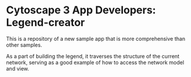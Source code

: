 Cytoscape 3 App Developers: Legend-creator 
================================================
This is a repository of a new sample app that is more comprehensive than other samples. 

As a part of building the legend, it traverses the structure of the current network, serving as a good example of how to access the network model and view.

